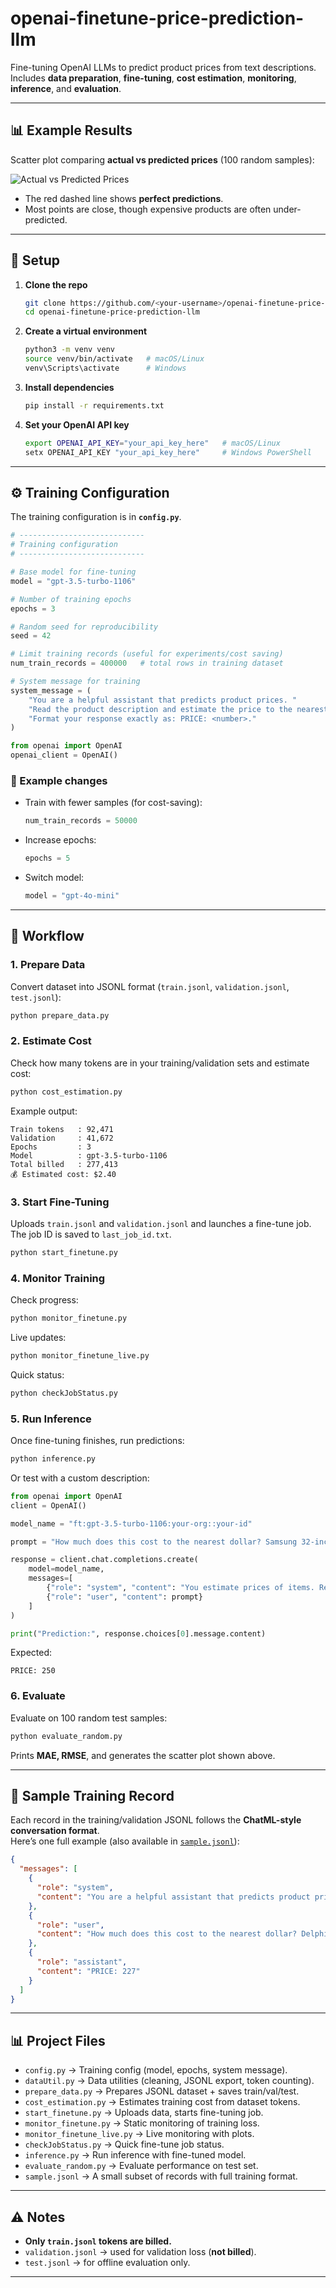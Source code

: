 # openai-finetune-price-prediction-llm

Fine-tuning OpenAI LLMs to predict product prices from text descriptions.  
Includes **data preparation**, **fine-tuning**, **cost estimation**, **monitoring**, **inference**, and **evaluation**.

---

## 📊 Example Results

Scatter plot comparing **actual vs predicted prices** (100 random samples):  

![Actual vs Predicted Prices](Figure_1.png)

- The red dashed line shows **perfect predictions**.  
- Most points are close, though expensive products are often under-predicted.  

---

## 🔧 Setup

1. **Clone the repo**

   ```bash
   git clone https://github.com/<your-username>/openai-finetune-price-prediction-llm.git
   cd openai-finetune-price-prediction-llm
   ```

2. **Create a virtual environment**

   ```bash
   python3 -m venv venv
   source venv/bin/activate   # macOS/Linux
   venv\Scripts\activate      # Windows
   ```

3. **Install dependencies**

   ```bash
   pip install -r requirements.txt
   ```

4. **Set your OpenAI API key**

   ```bash
   export OPENAI_API_KEY="your_api_key_here"   # macOS/Linux
   setx OPENAI_API_KEY "your_api_key_here"     # Windows PowerShell
   ```

---

## ⚙️ Training Configuration

The training configuration is in **`config.py`**.  

```python
# ----------------------------
# Training configuration
# ----------------------------

# Base model for fine-tuning
model = "gpt-3.5-turbo-1106"

# Number of training epochs
epochs = 3

# Random seed for reproducibility
seed = 42

# Limit training records (useful for experiments/cost saving)
num_train_records = 400000   # total rows in training dataset

# System message for training
system_message = (
    "You are a helpful assistant that predicts product prices. "
    "Read the product description and estimate the price to the nearest dollar. "
    "Format your response exactly as: PRICE: <number>."
)

from openai import OpenAI
openai_client = OpenAI()
```

### 🔹 Example changes
- Train with fewer samples (for cost-saving):
  ```python
  num_train_records = 50000
  ```
- Increase epochs:
  ```python
  epochs = 5
  ```
- Switch model:
  ```python
  model = "gpt-4o-mini"
  ```

---

## 📂 Workflow

### 1. Prepare Data
Convert dataset into JSONL format (`train.jsonl`, `validation.jsonl`, `test.jsonl`):

```bash
python prepare_data.py
```

### 2. Estimate Cost
Check how many tokens are in your training/validation sets and estimate cost:

```bash
python cost_estimation.py
```

Example output:
```
Train tokens   : 92,471
Validation     : 41,672
Epochs         : 3
Model          : gpt-3.5-turbo-1106
Total billed   : 277,413
💰 Estimated cost: $2.40
```

### 3. Start Fine-Tuning
Uploads `train.jsonl` and `validation.jsonl` and launches a fine-tune job.  
The job ID is saved to `last_job_id.txt`.

```bash
python start_finetune.py
```

### 4. Monitor Training
Check progress:
```bash
python monitor_finetune.py
```

Live updates:
```bash
python monitor_finetune_live.py
```

Quick status:
```bash
python checkJobStatus.py
```

### 5. Run Inference
Once fine-tuning finishes, run predictions:

```bash
python inference.py
```

Or test with a custom description:

```python
from openai import OpenAI
client = OpenAI()

model_name = "ft:gpt-3.5-turbo-1106:your-org::your-id"

prompt = "How much does this cost to the nearest dollar? Samsung 32-inch LED Monitor, Full HD, HDMI & VGA ports, Slim Design"

response = client.chat.completions.create(
    model=model_name,
    messages=[
        {"role": "system", "content": "You estimate prices of items. Reply only with the price, no explanation."},
        {"role": "user", "content": prompt}
    ]
)

print("Prediction:", response.choices[0].message.content)
```

Expected:
```
PRICE: 250
```

### 6. Evaluate
Evaluate on 100 random test samples:

```bash
python evaluate_random.py
```

Prints **MAE, RMSE**, and generates the scatter plot shown above.

---

## 📑 Sample Training Record

Each record in the training/validation JSONL follows the **ChatML-style conversation format**.  
Here’s one full example (also available in [`sample.jsonl`](sample.jsonl)):

```json
{
  "messages": [
    {
      "role": "system",
      "content": "You are a helpful assistant that predicts product prices. Read the product description and estimate the price to the nearest whole dollar. Format your response exactly as: PRICE: <number>."
    },
    {
      "role": "user",
      "content": "How much does this cost to the nearest dollar? Delphi FG0166 Fuel Pump Module Delphi brings 80 years of OE Heritage into each Delphi pump, ensuring quality and fitment for each Delphi part. Part is validated, tested and matched to the right vehicle application Delphi brings 80 years of OE Heritage into each Delphi assembly, ensuring quality and fitment for each Delphi part Always be sure to check and clean fuel tank to avoid unnecessary returns Rigorous OE-testing ensures the pump can withstand extreme temperatures Brand Delphi, Fit Type Vehicle Specific Fit, Dimensions LxWxH 19.7 x 7.7 x 5.1 inches, Weight 2.2 Pounds, Auto Part Position Unknown, Operation Mode Mechanical, Manufacturer Delphi, Model FUEL PUMP, Dimensions 19.7"
    },
    {
      "role": "assistant",
      "content": "PRICE: 227"
    }
  ]
}
```

---

## 📊 Project Files

- `config.py` → Training config (model, epochs, system message).  
- `dataUtil.py` → Data utilities (cleaning, JSONL export, token counting).  
- `prepare_data.py` → Prepares JSONL dataset + saves train/val/test.  
- `cost_estimation.py` → Estimates training cost from dataset tokens.  
- `start_finetune.py` → Uploads data, starts fine-tuning job.  
- `monitor_finetune.py` → Static monitoring of training loss.  
- `monitor_finetune_live.py` → Live monitoring with plots.  
- `checkJobStatus.py` → Quick fine-tune job status.  
- `inference.py` → Run inference with fine-tuned model.  
- `evaluate_random.py` → Evaluate performance on test set.  
- `sample.jsonl` → A small subset of records with full training format.  

---

## ⚠️ Notes

- **Only `train.jsonl` tokens are billed.**  
- `validation.jsonl` → used for validation loss (**not billed**).  
- `test.jsonl` → for offline evaluation only.  

---
